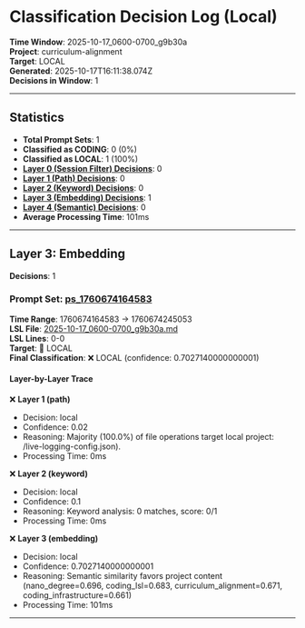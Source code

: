 # Classification Decision Log (Local)

**Time Window**: 2025-10-17_0600-0700_g9b30a<br>
**Project**: curriculum-alignment<br>
**Target**: LOCAL<br>
**Generated**: 2025-10-17T16:11:38.074Z<br>
**Decisions in Window**: 1

---

## Statistics

- **Total Prompt Sets**: 1
- **Classified as CODING**: 0 (0%)
- **Classified as LOCAL**: 1 (100%)
- **[Layer 0 (Session Filter) Decisions](#layer-0-session-filter)**: 0
- **[Layer 1 (Path) Decisions](#layer-1-path)**: 0
- **[Layer 2 (Keyword) Decisions](#layer-2-keyword)**: 0
- **[Layer 3 (Embedding) Decisions](#layer-3-embedding)**: 1
- **[Layer 4 (Semantic) Decisions](#layer-4-semantic)**: 0
- **Average Processing Time**: 101ms

---

## Layer 3: Embedding

**Decisions**: 1

### Prompt Set: [ps_1760674164583](../../history/2025-10-17_0600-0700_g9b30a.md#ps_1760674164583)

**Time Range**: 1760674164583 → 1760674245053<br>
**LSL File**: [2025-10-17_0600-0700_g9b30a.md](../../history/2025-10-17_0600-0700_g9b30a.md#ps_1760674164583)<br>
**LSL Lines**: 0-0<br>
**Target**: 📍 LOCAL<br>
**Final Classification**: ❌ LOCAL (confidence: 0.7027140000000001)

#### Layer-by-Layer Trace

❌ **Layer 1 (path)**
- Decision: local
- Confidence: 0.02
- Reasoning: Majority (100.0%) of file operations target local project: /live-logging-config.json).
- Processing Time: 0ms

❌ **Layer 2 (keyword)**
- Decision: local
- Confidence: 0.1
- Reasoning: Keyword analysis: 0 matches, score: 0/1
- Processing Time: 0ms

❌ **Layer 3 (embedding)**
- Decision: local
- Confidence: 0.7027140000000001
- Reasoning: Semantic similarity favors project content (nano_degree=0.696, coding_lsl=0.683, curriculum_alignment=0.671, coding_infrastructure=0.661)
- Processing Time: 101ms

---

